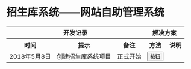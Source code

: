 # 招生库系统——网站自助管理系统
<link rel="stylesheet" href="http://cdn.static.runoob.com/libs/bootstrap/3.3.7/css/bootstrap.min.css">
<table>
	<tr>
		<th colspan="3">开发记录</th>
		<th colspan="2">解决方案</th>
	</tr>
	<tr>
		<th>时间</th>
		<th>提示</th>
		<th>备注</th>
		<th>方法</th>
		<th>说明</th>
	</tr>
	<!-- 2018.5.8 -->
	<tr>
		<td>2018年5月8日</td>
		<td>创建招生库系统项目</td>
		<td>正式开始</td>
		<td><button class="btn">按钮</button></td>
		<td></td>
	</tr>
	<!-- 2018.5.9 -->
	<!-- <tr>
		<td></td>
		<td></td>
		<td></td>
		<td></td>
		<td></td>
	</tr> -->
</table>